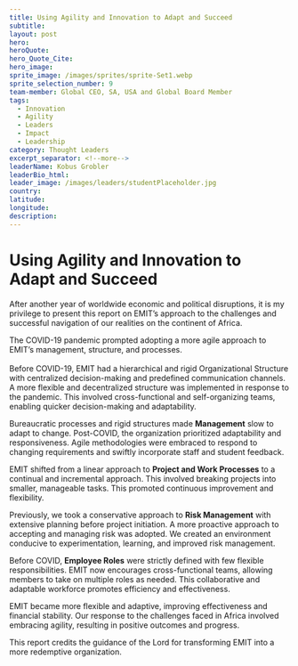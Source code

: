 ```yaml
---
title: Using Agility and Innovation to Adapt and Succeed
subtitle:
layout: post
hero:
heroQuote:
hero_Quote_Cite:
hero_image:
sprite_image: /images/sprites/sprite-Set1.webp
sprite_selection_number: 9
team-member: Global CEO, SA, USA and Global Board Member
tags:
  - Innovation
  - Agility
  - Leaders
  - Impact
  - Leadership
category: Thought Leaders
excerpt_separator: <!--more-->
leaderName: Kobus Grobler
leaderBio_html:
leader_image: /images/leaders/studentPlaceholder.jpg
country:
latitude:
longitude:
description:
---
```

# Using Agility and Innovation to Adapt and Succeed

After another year of worldwide economic and political disruptions, it is my privilege to present this report on EMIT’s approach to the challenges and successful navigation of our realities on the continent of Africa. &nbsp;

The COVID-19 pandemic prompted adopting a more agile approach to EMIT’s management, structure, and processes.<br>&nbsp;<br>Before COVID-19, EMIT had a hierarchical and rigid Organizational Structure with centralized decision-making and predefined communication channels. A more flexible and decentralized structure was implemented in response to the pandemic. This involved cross-functional and self-organizing teams, enabling quicker decision-making and adaptability.

Bureaucratic processes and rigid structures made **Management** slow to adapt to change. Post-COVID, the organization prioritized adaptability and responsiveness. Agile methodologies were embraced to respond to changing requirements and swiftly incorporate staff and student feedback.

EMIT shifted from a linear approach to **Project and Work Processes** to a continual and incremental approach. This involved breaking projects into smaller, manageable tasks. This promoted continuous improvement and flexibility.

Previously, we took a conservative approach to **Risk Management** with extensive planning before project initiation. A more proactive approach to accepting and managing risk was adopted. We created an environment conducive to experimentation, learning, and improved risk management.

Before COVID, **Employee Roles** were strictly defined with few flexible responsibilities. EMIT now encourages cross-functional teams, allowing members to take on multiple roles as needed. This collaborative and adaptable workforce promotes efficiency and effectiveness.

EMIT became more flexible and adaptive, improving effectiveness and financial stability. Our response to the challenges faced in Africa involved embracing agility, resulting in positive outcomes and progress.

This report credits the guidance of the Lord for transforming EMIT into a more redemptive organization.
